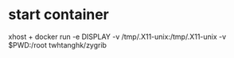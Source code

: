 # start container
xhost +
docker run -e DISPLAY -v /tmp/.X11-unix:/tmp/.X11-unix -v $PWD:/root twhtanghk/zygrib
